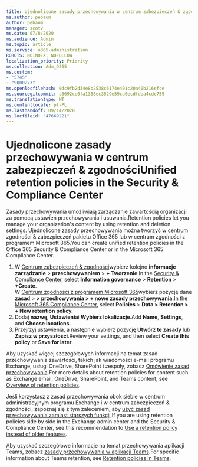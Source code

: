 ```yaml
---
title: Ujednolicone zasady przechowywania w centrum zabezpieczeń & zgodności
ms.author: pebaum
author: pebaum
manager: scotv
ms.date: 07/8/2020
ms.audience: Admin
ms.topic: article
ms.service: o365-administration
ROBOTS: NOINDEX, NOFOLLOW
localization_priority: Priority
ms.collection: Adm_O365
ms.custom:
- "5745"
- "9000273"
ms.openlocfilehash: 0dc9fb2d34e8b2538c6174e401c20a40b216efce
ms.sourcegitcommit: c6692ce0fa1358ec3529e59ca0ecdfdea4cdc759
ms.translationtype: MT
ms.contentlocale: pl-PL
ms.lasthandoff: 09/14/2020
ms.locfileid: "47669221"
---
```

# <a name="unified-retention-policies-in-the-security--compliance-center"></a><span data-ttu-id="36c71-102">Ujednolicone zasady przechowywania w centrum zabezpieczeń & zgodności</span><span class="sxs-lookup"><span data-stu-id="36c71-102">Unified retention policies in the Security & Compliance Center</span></span>

<span data-ttu-id="36c71-103">Zasady przechowywania umożliwiają zarządzanie zawartością organizacji za pomocą ustawień przechowywania i usuwania.</span><span class="sxs-lookup"><span data-stu-id="36c71-103">Retention policies let you manage your organization's content by using retention and deletion settings.</span></span> <span data-ttu-id="36c71-104">Ujednolicone zasady przechowywania można tworzyć w centrum zgodności & zabezpieczeń pakietu Office 365 lub w centrum zgodności z programem Microsoft 365.</span><span class="sxs-lookup"><span data-stu-id="36c71-104">You can create unified retention policies in the Office 365 Security & Compliance Center or in the Microsoft 365 Compliance Center.</span></span> 

1. <span data-ttu-id="36c71-105">W [Centrum zabezpieczeń & zgodności](https://go.microsoft.com/fwlink/p/?linkid=2077143)wybierz kolejno **informacje zarządzanie**  >  **przechowywaniem**  >  **+ Tworzenie**.</span><span class="sxs-lookup"><span data-stu-id="36c71-105">In the [Security & Compliance Center](https://go.microsoft.com/fwlink/p/?linkid=2077143), select **Information governance** > **Retention** > **+Create**.</span></span> <br/>
    <span data-ttu-id="36c71-106">W [Centrum zgodności z programem Microsoft 365](https://go.microsoft.com/fwlink/p/?linkid=2077149)wybierz pozycję dane **zasad**  >  **> przechowywania > + nowe zasady przechowywania.**</span><span class="sxs-lookup"><span data-stu-id="36c71-106">In the [Microsoft 365 Compliance Center](https://go.microsoft.com/fwlink/p/?linkid=2077149), select **Policies** > **Data > Retention > + New retention policy.**</span></span>
2. <span data-ttu-id="36c71-107">Dodaj **nazwę**, **Ustawienia**i **Wybierz lokalizacje**.</span><span class="sxs-lookup"><span data-stu-id="36c71-107">Add **Name**, **Settings**, and **Choose locations**.</span></span>
3. <span data-ttu-id="36c71-108">Przejrzyj ustawienia, a następnie wybierz pozycję **Utwórz te zasady** lub **Zapisz w przyszłości**.</span><span class="sxs-lookup"><span data-stu-id="36c71-108">Review your settings, and then select **Create this policy** or **Save for later**.</span></span>  
      
<span data-ttu-id="36c71-109">Aby uzyskać więcej szczegółowych informacji na temat zasad przechowywania zawartości, takich jak wiadomości e-mail programu Exchange, usługi OneDrive, SharePoint i zespoły, zobacz [Omówienie zasad przechowywania](https://go.microsoft.com/fwlink/?linkid=2127785).</span><span class="sxs-lookup"><span data-stu-id="36c71-109">For more details about retention policies for content such as Exchange email, OneDrive, SharePoint, and Teams content, see [Overview of retention policies](https://go.microsoft.com/fwlink/?linkid=2127785).</span></span>  
    
<span data-ttu-id="36c71-110">Jeśli korzystasz z zasad przechowywania obok siebie w centrum administracyjnym programu Exchange i w centrum zabezpieczeń & zgodności, zapoznaj się z tym zaleceniem, aby [użyć zasad przechowywania zamiast starszych funkcji](https://docs.microsoft.com/microsoft-365/compliance/retention-policies?view=o365-worldwide#use-a-retention-policy-instead-of-older-features).</span><span class="sxs-lookup"><span data-stu-id="36c71-110">If you are using retention policies side by side in the Exchange admin center and the Security & Compliance Center, see this recommendation to [Use a retention policy instead of older features](https://docs.microsoft.com/microsoft-365/compliance/retention-policies?view=o365-worldwide#use-a-retention-policy-instead-of-older-features).</span></span>  
    
<span data-ttu-id="36c71-111">Aby uzyskać szczegółowe informacje na temat przechowywania aplikacji Teams, zobacz [zasady przechowywania w aplikacji Teams](https://docs.microsoft.com/microsoftteams/retention-policies).</span><span class="sxs-lookup"><span data-stu-id="36c71-111">For specific information about Teams retention, see [Retention policies in Teams](https://docs.microsoft.com/microsoftteams/retention-policies).</span></span>